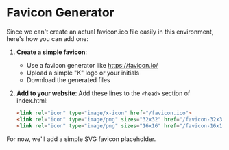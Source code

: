 # Favicon Generator

Since we can't create an actual favicon.ico file easily in this environment, here's how you can add one:

1. **Create a simple favicon**:
   - Use a favicon generator like https://favicon.io/
   - Upload a simple "K" logo or your initials
   - Download the generated files

2. **Add to your website**:
   Add these lines to the `<head>` section of index.html:
   ```html
   <link rel="icon" type="image/x-icon" href="/favicon.ico">
   <link rel="icon" type="image/png" sizes="32x32" href="/favicon-32x32.png">
   <link rel="icon" type="image/png" sizes="16x16" href="/favicon-16x16.png">
   ```

For now, we'll add a simple SVG favicon placeholder.
